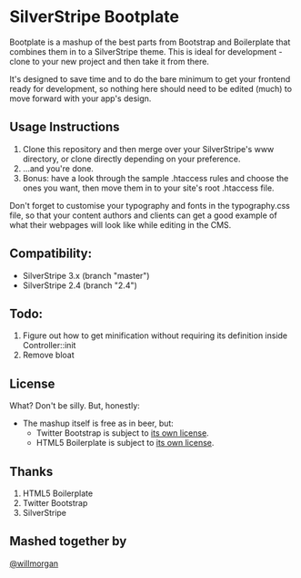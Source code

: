 # SilverStripe Bootplate
Bootplate is a mashup of the best parts from Bootstrap and Boilerplate that combines them in to a SilverStripe theme. This is ideal for development - clone to your new project and then take it from there.

It's designed to save time and to do the bare minimum to get your frontend ready for development, so nothing here should need to be edited (much) to move forward with your app's design.

## Usage Instructions
1. Clone this repository and then merge over your SilverStripe's www directory, or clone directly depending on your preference.
2. ...and you're done.
3. Bonus: have a look through the sample .htaccess rules and choose the ones you want, then move them in to your site's root .htaccess file.

Don't forget to customise your typography and fonts in the typography.css file, so that your content authors and clients can get a good example of what their webpages will look like while editing in the CMS.

## Compatibility:
- SilverStripe 3.x (branch "master")
- SilverStripe 2.4 (branch "2.4")

## Todo:
1. Figure out how to get minification without requiring its definition inside Controller::init
2. Remove bloat

## License
What? Don't be silly. But, honestly:
- The mashup itself is free as in beer, but:
  - Twitter Bootstrap is subject to [its own license](http://www.apache.org/licenses/LICENSE-2.0).
  - HTML5 Boilerplate is subject to [its own license](https://github.com/h5bp/html5-boilerplate/blob/master/LICENSE.md).

## Thanks
1. HTML5 Boilerplate
2. Twitter Bootstrap
3. SilverStripe

## Mashed together by
[@willmorgan](//twitter.com/willmorgan)

